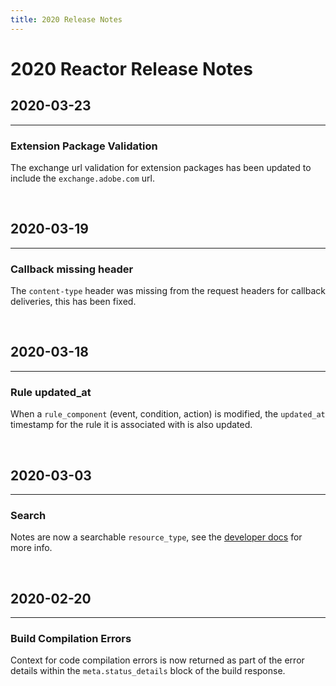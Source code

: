 ```yaml
---
title: 2020 Release Notes
---
```


# 2020 Reactor Release Notes

## 2020-03-23

<hr class="spectrum-Rule spectrum-Rule--medium">

### Extension Package Validation

The exchange url validation for extension packages has been updated to include the `exchange.adobe.com` url.

<br>

## 2020-03-19

<hr class="spectrum-Rule spectrum-Rule--medium">

### Callback missing header

The `content-type` header was missing from the request headers for callback deliveries, this has been fixed.

<br>

## 2020-03-18

<hr class="spectrum-Rule spectrum-Rule--medium">

### Rule updated_at

When a `rule_component` (event, condition, action) is modified, the `updated_at` timestamp for the rule it is associated with is also updated.

<br>

## 2020-03-03

<hr class="spectrum-Rule spectrum-Rule--medium">

### Search

Notes are now a searchable `resource_type`, see the [developer docs](https://developer.adobelaunch.com/api/reference/1.0/search/perform/) for more info.

<br>

## 2020-02-20

<hr class="spectrum-Rule spectrum-Rule--medium">

### Build Compilation Errors

Context for code compilation errors is now returned as part of the error details within the `meta.status_details` block of the build response.

<br>
